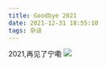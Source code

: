 ```yaml
---
title: Goodbye 2021
date: 2021-12-31 18:55:10
tags: 杂谈
---
```

2021,再见了宁嘞
![](https://i.pixiv.cat/img-original/img/2021/12/27/00/00/12/95052806_p0.jpg)